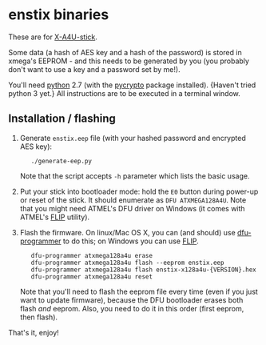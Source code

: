 # enstix binaries

These are for [X-A4U-stick].

Some data (a hash of AES key and a hash of the password) is stored in
xmega's EEPROM - and this needs to be generated by you (you probably
don't want to use a key and a password set by me!).

You'll need [python](https://www.python.org/) 2.7
(with the [pycrypto](https://www.dlitz.net/software/pycrypto/) package
installed).  {Haven't tried python 3 yet.} All instructions are to be
executed in a terminal window.

## Installation / flashing

1. Generate `enstix.eep` file (with your hashed password and encrypted
   AES key):

          ./generate-eep.py

   Note that the script accepts `-h` parameter which lists the basic
   usage.

2. Put your stick into bootloader mode: hold the `E0` button during
   power-up or reset of the stick. It should enumerate as `DFU
   ATXMEGA128A4U`. Note that you might need ATMEL's DFU driver on
   Windows (it comes with ATMEL's [FLIP] utility).

3. Flash the firmware. On linux/Mac OS X, you can (and should) use
   [dfu-programmer] to do this; on Windows you can use [FLIP].

          dfu-programmer atxmega128a4u erase
          dfu-programmer atxmega128a4u flash --eeprom enstix.eep
          dfu-programmer atxmega128a4u flash enstix-x128a4u-{VERSION}.hex
          dfu-programmer atxmega128a4u reset

   Note that you'll need to flash the eeprom file every time (even if
   you just want to update firmware), because the DFU bootloader erases
   both flash _and_ eeprom. Also, you need to do it in this order (first
   eeprom, then flash).

That's it, enjoy!

[AVRstick]: http://matrixstorm.com/avr/avrstick/
[LUFA]: http://www.fourwalledcubicle.com/LUFA.php
[AVR-crypto-lib]: https://git.cryptolib.org/avr-crypto-lib.git
[Arduino Leonardo]: http://arduino.cc/en/Main/arduinoBoardLeonardo
[Teensy]: https://www.pjrc.com/store/teensy.html
[X-A4U-stick]: http://174763.calepin.co/x-a4u-stick-2.html
[FLIP]: http://www.atmel.com/tools/flip.aspx
[dfu-programmer]: https://dfu-programmer.github.io/
